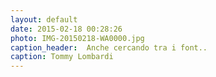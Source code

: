 ```yaml
---
layout: default
date: 2015-02-18 00:28:26
photo: IMG-20150218-WA0000.jpg
caption_header:  Anche cercando tra i font..
caption: Tommy Lombardi
---
```

